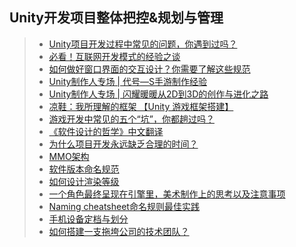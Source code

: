 ## Unity开发项目整体把控&规划与管理  
>* [Unity项目开发过程中常见的问题，你遇到过吗？](https://www.cnblogs.com/murongxiaopifu/p/9833395.html)  
>* [必看！互联网开发模式的经验之谈](https://www.cnblogs.com/qcloud1001/p/10251623.html)  
>* [如何做好窗口界面的交互设计？你需要了解这些规范](https://mp.weixin.qq.com/s/atlBC-t_so4baiTR8WNu0A)  
>* [Unity制作人专场 | 代号—S手游制作经验](https://mp.weixin.qq.com/s/geMCdEawAd62YjjWMuNgBw)  
>* [Unity制作人专场 | 闪耀暖暖从2D到3D的创作与进化之路](https://mp.weixin.qq.com/s/LGGvnlEP9SaAOizay66ttQ)  
>* [凉鞋：我所理解的框架 【Unity 游戏框架搭建】](https://www.cnblogs.com/liangxiegame/p/12557515.html)  
>* [游戏开发中常见的五个“坑”，你都趟过吗？](https://mp.weixin.qq.com/s/6_D8g_yHndnUKv5rGyYp6A)   
>* [《软件设计的哲学》中文翻译](http://gdut_yy.gitee.io/doc-aposd/)  
>* [为什么项目开发永远缺乏合理的时间？](https://www.cnblogs.com/wlzcool/p/14142005.html)  
>* [MMO架构](./MMO架构.png)  
>* [软件版本命名规范](https://www.cnblogs.com/7code/p/14206269.html)  
>* [如何设计渲染等级](https://answer.uwa4d.com/question/5acc208b425802635474fc7d)  
>* [一个角色最终呈现在引擎里，美术制作上的思考以及注意事项](https://mp.weixin.qq.com/s/pql5axto8gxSgYd4Y-GJYQ)  
>* [Naming cheatsheet命名规则最佳实践](https://github.com/kettanaito/naming-cheatsheet)  
>* [手机设备定档与划分](./Mobilephone_division)  
>* [如何搭建一支拖垮公司的技术团队？](https://mp.weixin.qq.com/s/e_so3ESiTdhC-73qE79Xrg)  
